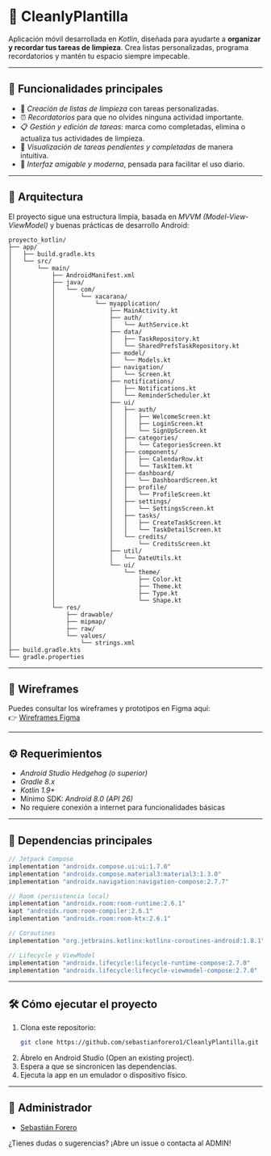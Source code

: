 # 🧹 CleanlyPlantilla

Aplicación móvil desarrollada en *Kotlin*, diseñada para ayudarte a **organizar y recordar tus tareas de limpieza**. Crea listas personalizadas, programa recordatorios y mantén tu espacio siempre impecable.

---

## 🌟 Funcionalidades principales

- 📝 *Creación de listas de limpieza* con tareas personalizadas.
- ⏰ *Recordatorios* para que no olvides ninguna actividad importante.
- 📋 *Gestión y edición de tareas*: marca como completadas, elimina o actualiza tus actividades de limpieza.
- 📅 *Visualización de tareas pendientes y completadas* de manera intuitiva.
- 🎨 *Interfaz amigable y moderna*, pensada para facilitar el uso diario.

---

## 🧱 Arquitectura

El proyecto sigue una estructura limpia, basada en *MVVM (Model-View-ViewModel)* y buenas prácticas de desarrollo Android:

```plaintext
proyecto_kotlin/
├── app/
│   ├── build.gradle.kts
│   └── src/
│       └── main/
│           ├── AndroidManifest.xml
│           ├── java/
│           │   └── com/
│           │       └── xacarana/
│           │           └── myapplication/
│           │               ├── MainActivity.kt
│           │               ├── auth/
│           │               │   └── AuthService.kt
│           │               ├── data/
│           │               │   ├── TaskRepository.kt
│           │               │   └── SharedPrefsTaskRepository.kt
│           │               ├── model/
│           │               │   └── Models.kt
│           │               ├── navigation/
│           │               │   └── Screen.kt
│           │               ├── notifications/
│           │               │   ├── Notifications.kt
│           │               │   └── ReminderScheduler.kt
│           │               ├── ui/
│           │               │   ├── auth/
│           │               │   │   ├── WelcomeScreen.kt
│           │               │   │   ├── LoginScreen.kt
│           │               │   │   └── SignUpScreen.kt
│           │               │   ├── categories/
│           │               │   │   └── CategoriesScreen.kt
│           │               │   ├── components/
│           │               │   │   ├── CalendarRow.kt
│           │               │   │   └── TaskItem.kt
│           │               │   ├── dashboard/
│           │               │   │   └── DashboardScreen.kt
│           │               │   ├── profile/
│           │               │   │   └── ProfileScreen.kt
│           │               │   ├── settings/
│           │               │   │   └── SettingsScreen.kt
│           │               │   ├── tasks/
│           │               │   │   ├── CreateTaskScreen.kt
│           │               │   │   └── TaskDetailScreen.kt
│           │               │   └── credits/
│           │               │       └── CreditsScreen.kt
│           │               ├── util/
│           │               │   └── DateUtils.kt
│           │               └── ui/
│           │                   └── theme/
│           │                       ├── Color.kt
│           │                       ├── Theme.kt
│           │                       ├── Type.kt
│           │                       └── Shape.kt
│           └── res/
│               ├── drawable/
│               ├── mipmap/
│               ├── raw/
│               └── values/
│                   └── strings.xml
├── build.gradle.kts
└── gradle.properties
```

---

## 🎨 Wireframes

Puedes consultar los wireframes y prototipos en Figma aquí:<br>
👉 [Wireframes Figma](https://figma.com/design/EwqUQEwP2lWkZOjv5netCU/Sign-Up---Sign-In-Screen--Community-?node-id=105-1446&t=ZoPOhi5q0ipXHTwR-1)

---

## ⚙️ Requerimientos

- *Android Studio Hedgehog (o superior)*
- *Gradle 8.x*
- *Kotlin 1.9+*
- Mínimo SDK: *Android 8.0 (API 26)*
- No requiere conexión a internet para funcionalidades básicas

---

## 🧩 Dependencias principales

```gradle
// Jetpack Compose
implementation "androidx.compose.ui:ui:1.7.0"
implementation "androidx.compose.material3:material3:1.3.0"
implementation "androidx.navigation:navigation-compose:2.7.7"

// Room (persistencia local)
implementation "androidx.room:room-runtime:2.6.1"
kapt "androidx.room:room-compiler:2.6.1"
implementation "androidx.room:room-ktx:2.6.1"

// Coroutines
implementation "org.jetbrains.kotlinx:kotlinx-coroutines-android:1.8.1"

// Lifecycle y ViewModel
implementation "androidx.lifecycle:lifecycle-runtime-compose:2.7.0"
implementation "androidx.lifecycle:lifecycle-viewmodel-compose:2.7.0"
```

---

## 🛠️ Cómo ejecutar el proyecto

1. Clona este repositorio:
   ```bash
   git clone https://github.com/sebastianforero1/CleanlyPlantilla.git
   ```
2. Ábrelo en Android Studio (Open an existing project).
3. Espera a que se sincronicen las dependencias.
4. Ejecuta la app en un emulador o dispositivo físico.

---

## 👤 Administrador

- [Sebastián Forero](https://github.com/sebastianforero1)

¿Tienes dudas o sugerencias? ¡Abre un issue o contacta al ADMIN!
